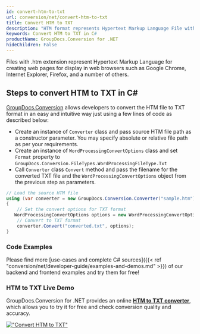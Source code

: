 ```yaml
---
id: convert-htm-to-txt
url: conversion/net/convert-htm-to-txt
title: Convert HTM to TXT
description: "HTM format represents Hypertext Markup Language File with .htm extension. Learn how to convert HTM to TXT file programmatically in C# language using GroupDocs.Conversion for .NET library."
keywords: Convert HTM to TXT in C#
productName: GroupDocs.Conversion for .NET
hideChildren: False
---
```


Files with .htm extension represent Hypertext Markup Language for creating web pages for display in web browsers such as Google Chrome, Internet Explorer, Firefox, and a number of others.

## Steps to convert HTM to TXT in C#

[GroupDocs.Conversion](https://products.groupdocs.com/conversion/net) allows developers to convert the HTM file to TXT format in an easy and intuitive way just using a few lines of code as described below:

* Create an instance of `Converter` class and pass source HTM file path as a constructor parameter. You may specify absolute or relative file path as per your requirements. 
* Create an instance of `WordProcessingConvertOptions` class and set `Format` property to `GroupDocs.Conversion.FileTypes.WordProcessingFileType.Txt`
* Call `Converter` class `Convert` method and pass the filename for the converted TXT file and the `WordProcessingConvertOptions` object from the previous step as parameters.

```csharp
// Load the source HTM file
using (var converter = new GroupDocs.Conversion.Converter("sample.htm"))
{
    // Set the convert options for TXT format
   WordProcessingConvertOptions options = new WordProcessingConvertOptions { Format = GroupDocs.Conversion.FileTypes.WordProcessingFileType.Txt };
    // Convert to TXT format
    converter.Convert("converted.txt", options);
}
```

### Code Examples

Please find more [use-cases and complete C# sources]({{< ref "conversion/net/developer-guide/examples-and-demos.md" >}}) of our backend and frontend examples and try them for free!

### HTM to TXT Live Demo

GroupDocs.Conversion for .NET provides an online [**HTM to TXT converter**](https://products.groupdocs.app/conversion/htm-to-txt), which allows you to try it for free and check conversion quality and accuracy.

[!["Convert HTM to TXT"](conversion/net/images/convert-to-txt/convert-htm-to-txt.png)](https://products.groupdocs.app/conversion/htm-to-txt)